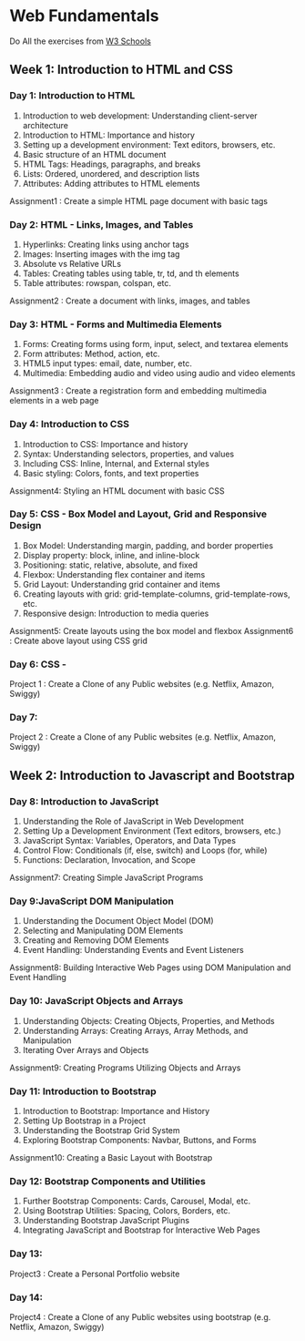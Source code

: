 # Web Fundamentals

Do All the exercises from [W3 Schools](https://www.w3schools.com/html/exercise.asp)

## Week 1: Introduction to HTML and CSS

### Day 1: Introduction to HTML

1. Introduction to web development: Understanding client-server architecture
2. Introduction to HTML: Importance and history
3. Setting up a development environment: Text editors, browsers, etc.
4. Basic structure of an HTML document
5. HTML Tags: Headings, paragraphs, and breaks
6. Lists: Ordered, unordered, and description lists
7. Attributes: Adding attributes to HTML elements

Assignment1 : Create a simple HTML page document with basic tags

### Day 2: HTML - Links, Images, and Tables

1. Hyperlinks: Creating links using anchor tags
2. Images: Inserting images with the img tag
3. Absolute vs Relative URLs
4. Tables: Creating tables using table, tr, td, and th elements
5. Table attributes: rowspan, colspan, etc.

Assignment2 : Create a document with links, images, and tables

### Day 3: HTML - Forms and Multimedia Elements

1. Forms: Creating forms using form, input, select, and textarea elements
2. Form attributes: Method, action, etc.
3. HTML5 input types: email, date, number, etc.
4. Multimedia: Embedding audio and video using audio and video elements

Assignment3 : Create a registration form and embedding multimedia elements in a web page

### Day 4: Introduction to CSS

1. Introduction to CSS: Importance and history
2. Syntax: Understanding selectors, properties, and values
3. Including CSS: Inline, Internal, and External styles
4. Basic styling: Colors, fonts, and text properties

Assignment4: Styling an HTML document with basic CSS

### Day 5: CSS - Box Model and Layout, Grid and Responsive Design

1. Box Model: Understanding margin, padding, and border properties
2. Display property: block, inline, and inline-block
3. Positioning: static, relative, absolute, and fixed
4. Flexbox: Understanding flex container and items
5. Grid Layout: Understanding grid container and items
6. Creating layouts with grid: grid-template-columns, grid-template-rows, etc.
7. Responsive design: Introduction to media queries

Assignment5: Create layouts using the box model and flexbox
Assignment6 : Create above layout using CSS grid

### Day 6: CSS - 

Project 1 : Create a Clone of any Public websites
(e.g. Netflix, Amazon, Swiggy)

### Day 7:

Project 2 : Create a Clone of any Public websites
(e.g. Netflix, Amazon, Swiggy)

## Week 2: Introduction to Javascript and Bootstrap

### Day 8: Introduction to JavaScript

1. Understanding the Role of JavaScript in Web Development
2. Setting Up a Development Environment (Text editors, browsers, etc.)
3. JavaScript Syntax: Variables, Operators, and Data Types
4. Control Flow: Conditionals (if, else, switch) and Loops (for, while)
5. Functions: Declaration, Invocation, and Scope

Assignment7: Creating Simple JavaScript Programs


### Day 9:JavaScript DOM Manipulation

1. Understanding the Document Object Model (DOM)
2. Selecting and Manipulating DOM Elements
3. Creating and Removing DOM Elements
4. Event Handling: Understanding Events and Event Listeners

Assignment8: Building Interactive Web Pages using DOM Manipulation and Event Handling

### Day 10: JavaScript Objects and Arrays

1. Understanding Objects: Creating Objects, Properties, and Methods
2. Understanding Arrays: Creating Arrays, Array Methods, and Manipulation
3. Iterating Over Arrays and Objects

Assignment9: Creating Programs Utilizing Objects and Arrays

### Day 11: Introduction to Bootstrap

1. Introduction to Bootstrap: Importance and History
2. Setting Up Bootstrap in a Project
3. Understanding the Bootstrap Grid System
4. Exploring Bootstrap Components: Navbar, Buttons, and Forms

Assignment10: Creating a Basic Layout with Bootstrap

### Day 12: Bootstrap Components and Utilities

1. Further Bootstrap Components: Cards, Carousel, Modal, etc.
2. Using Bootstrap Utilities: Spacing, Colors, Borders, etc.
3. Understanding Bootstrap JavaScript Plugins
4. Integrating JavaScript and Bootstrap for Interactive Web Pages

### Day 13:

Project3 : Create a Personal Portfolio website

### Day 14:

Project4 : Create a Clone of any Public websites using bootstrap
(e.g. Netflix, Amazon, Swiggy)
